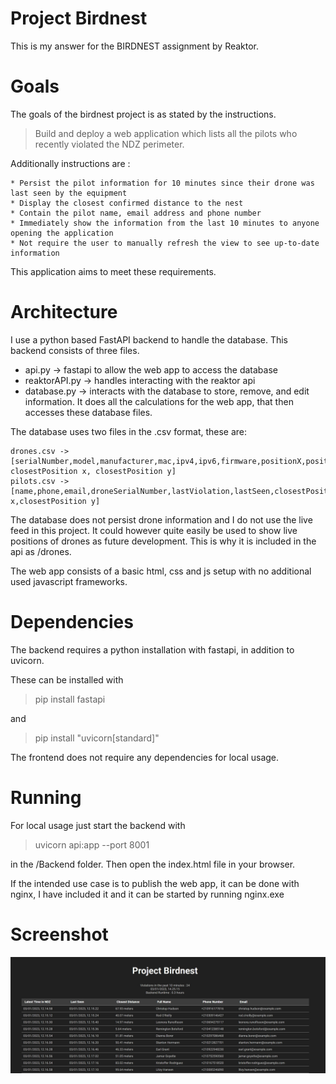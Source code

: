 # Project Birdnest
This is my answer for the BIRDNEST assignment by Reaktor.
# Goals
The goals of the birdnest project is as stated by the instructions.
> Build and deploy a web application which lists all the pilots who recently violated the NDZ perimeter.

Additionally instructions are  : 

    * Persist the pilot information for 10 minutes since their drone was last seen by the equipment
    * Display the closest confirmed distance to the nest
    * Contain the pilot name, email address and phone number
    * Immediately show the information from the last 10 minutes to anyone opening the application
    * Not require the user to manually refresh the view to see up-to-date information

This application aims to meet these requirements. 
# Architecture
I use a python based FastAPI backend to handle the database. 
This backend consists of three files.
* api.py -> fastapi to allow the web app to access the database
* reaktorAPI.py -> handles interacting with the reaktor api
* database.py -> interacts with the database to store, remove, and edit information. It does all the calculations for the web app, that then accesses these database files.

The database uses two files in the .csv format, these are:
    
    drones.csv -> 
    [serialNumber,model,manufacturer,mac,ipv4,ipv6,firmware,positionX,positionY,altitude,lastSeen, closestPosition x, closestPosition y]
    pilots.csv -> 
    [name,phone,email,droneSerialNumber,lastViolation,lastSeen,closestPosition x,closestPosition y]

The database does not persist drone information and I do not use the live feed in this project. It could however quite easily be used to show live positions of drones as future development. This is why it is included in the api as /drones.

The web app consists of a basic html, css and js setup with no additional used javascript frameworks. 
# Dependencies
The backend requires a python installation with fastapi, in addition to uvicorn. 

These can be installed with 
> pip install fastapi

and
> pip install "uvicorn[standard]"

The frontend does not require any dependencies for local usage. 
# Running
For local usage just start the backend with 
> uvicorn api:app --port 8001 

in the /Backend folder.
Then open the index.html file in your browser.

If the intended use case is to publish the web app, it can be done with nginx, I have included it and it can be started by running nginx.exe
# Screenshot
![alt text](screenshot.jpg)